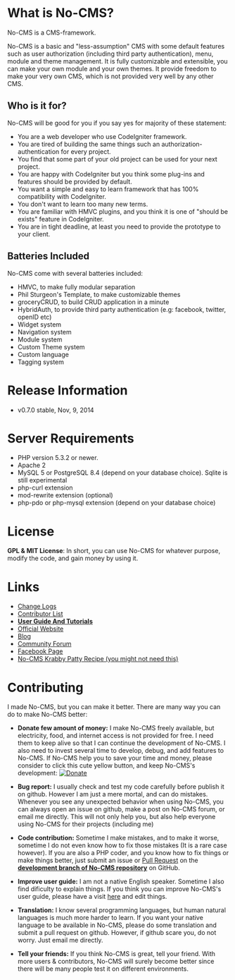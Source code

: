 What is No-CMS?
================

No-CMS is a CMS-framework.

No-CMS is a basic and "less-assumption" CMS with some default features such as user authorization (including third party authentication),
menu, module and theme management.
It is fully customizable and extensible, you can make your own module and your own themes.
It provide freedom to make your very own CMS, which is not provided very well by any other CMS.

Who is it for?
--------------
No-CMS will be good for you if you say yes for majority of these statement:

* You are a web developer who use CodeIgniter framework.
* You are tired of building the same things such an authorization-authentication for every project.
* You find that some part of your old project can be used for your next project.
* You are happy with CodeIgniter but you think some plug-ins and features should be provided by default.
* You want a simple and easy to learn framework that has 100% compatibility with CodeIgniter.
* You don't want to learn too many new terms.
* You are familiar with HMVC plugins, and you think it is one of "should be exists" feature in CodeIgniter.
* You are in tight deadline, at least you need to provide the prototype to your client.

Batteries Included
--------------------------------------------
No-CMS come with several batteries included:

* HMVC, to make fully modular separation
* Phil Sturgeon's Template, to make customizable themes
* groceryCRUD, to build CRUD application in a minute
* HybridAuth, to provide third party authentication (e.g: facebook, twitter, openID etc)
* Widget system
* Navigation system
* Module system
* Custom Theme system
* Custom language
* Tagging system


Release Information
===================

- v0.7.0 stable, Nov, 9, 2014


Server Requirements
===================

- PHP version 5.3.2 or newer.
- Apache 2
- MySQL 5 or PostgreSQL 8.4 (depend on your database choice). Sqlite is still experimental
- php-curl extension
- mod-rewrite extension (optional)
- php-pdo or php-mysql extension (depend on your database choice)

License
=======

__GPL & MIT License__: In short, you can use No-CMS for whatever purpose, modify the code, and gain money by using it.

Links
=====
- [Change Logs](doc/changelog.md)
- [Contributor List](doc/contributors.md)
- [__User Guide And Tutorials__](doc/tutorial.md)
- [Official Website](http://www.getnocms.com)
- [Blog](http://www.getnocms.com/blog)
- [Community Forum](http://www.getnocms.com/forum)
- [Facebook Page](http://facebook.com/nocms)
- [No-CMS Krabby Patty Recipe (you might not need this)](developer-note.md)


Contributing
============

I made No-CMS, but you can make it better. There are many way you can do to make No-CMS better:

- __Donate few amount of money:__ I make No-CMS freely available, but electricity, food, and internet access is not provided for free. I need them to keep alive so that I can continue the development of No-CMS. I also need to invest several time to develop, debug, and add features to No-CMS. If No-CMS help you to save your time and money, please consider to click this cute yellow button, and keep No-CMS's development: [![Donate](https://www.paypalobjects.com/en_US/i/btn/btn_donate_LG.gif)](https://www.paypal.com/cgi-bin/webscr?cmd=_s-xclick&hosted_button_id=YDES6RTA9QJQL)

- __Bug report:__ I usually check and test my code carefully before publish it on github. However I am just a mere mortal, and can do mistakes. Whenever you see any unexpected behavior when using No-CMS, you can always open an issue on github, make a post on No-CMS forum, or email me directly. This will not only help you, but also help everyone using No-CMS for their projects (including me)

- __Code contribution:__ Sometime I make mistakes, and to make it worse, sometime I do not even know how to fix those mistakes (It is a rare case however). If you are also a PHP coder, and you know how to fix things or make things better, just submit an issue or [Pull Request](http://help.github.com/send-pull-requests/) on the [__development branch of No-CMS repository__](https://github.com/goFrendiAsgard/No-CMS/tree/development) on GitHub.

- __Improve user guide:__ I am not a native English speaker. Sometime I also find dificulty to explain things. If you think you can improve No-CMS's user guide, please have a visit [here](https://github.com/goFrendiAsgard/No-CMS/blob/development/doc/tutorial.md) and edit things.

- __Translation:__ I know several programming languages, but human natural languages is much more harder to learn. If you want your native language to be available in No-CMS, please do some translation and submit a pull request on github. However, if github scare you, do not worry. Just email me directly.

- __Tell your friends:__ If you think No-CMS is great, tell your friend. With more users & contributors, No-CMS will surely become better since there will be many people test it on different environments.